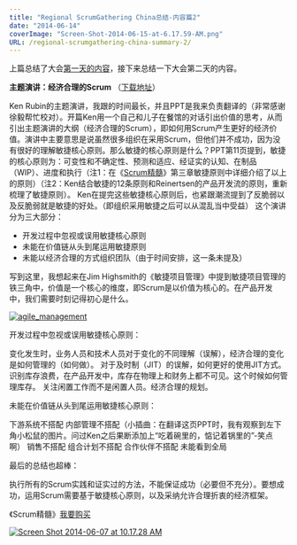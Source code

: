 ```yaml
---
title: "Regional ScrumGathering China总结-内容篇2"
date: "2014-06-14"
coverImage: "Screen-Shot-2014-06-15-at-6.17.59-AM.png"
URL: /regional-scrumgathering-china-summary-2/
---
```


上篇总结了大会[第一天的内容](https://bobjiang.com/2014/06/11/regional-scrumgathering-china-summary-content/)，接下来总结一下大会第二天的内容。

**主题演讲：经济合理的Scrum** （[下载地址](https://www.innolution.com/resources/presentations/scrum-gathering-shanghai-2014-economically-sensible-scrum)）

Ken Rubin的主题演讲，我跟的时间最长，并且PPT是我来负责翻译的（非常感谢徐毅帮忙校对）。开篇Ken用一个自己和儿子在餐馆的对话引出价值的思考，从而引出主题演讲的大纲（经济合理的Scrum），即如何用Scrum产生更好的经济价值。演讲中主要意思是说虽然很多组织在采用Scrum，但他们并不成功，因为没有很好的理解敏捷核心原则。那么敏捷的核心原则是什么？PPT第11页提到，敏捷的核心原则为：可变性和不确定性、预测和适应、经证实的认知、在制品（WIP）、进度和执行（注1：在《[Scrum精髓](https://www.essentialscrum.cn)》第三章敏捷原则中详细介绍了以上的原则）（注2：Ken结合敏捷的12条原则和Reinertsen的产品开发流的原则，重新梳理了敏捷原则）。 Ken在提完这些敏捷核心原则后，也紧跟潮流提到了反脆弱以及反脆弱就是敏捷的好处。（即组织采用敏捷之后可以从混乱当中受益） 这个演讲分为三大部分：

- 开发过程中忽视或误用敏捷核心原则
- 未能在价值链从头到尾运用敏捷原则
- 未能以经济合理的方式组织团队（由于时间安排，这一条未提及）

写到这里，我想起来在Jim Highsmith的《敏捷项目管理》中提到敏捷项目管理的铁三角中，价值是一个核心的维度，即Scrum是以价值为核心的。在产品开发中，我们需要时刻记得初心是什么。

[![agile_management](/wp-content/uploads/2014/06/agile_management.jpg)](/wp-content/uploads/2014/06/agile_management.jpg)

开发过程中忽视或误用敏捷核心原则：

变化发生时，业务人员和技术人员对于变化的不同理解（误解），经济合理的变化是如何管理的（如何做）。 对于及时制（JIT）的误解，如何更好的使用JIT方式。 识别库存浪费，在产品开发中，库存在物理上和财务上都不可见。这个时候如何管理库存。 关注闲置工作而不是闲置人员。经济合理的规划。

未能在价值链从头到尾运用敏捷核心原则：

下游系统不搭配 内部管理不搭配（小插曲：在翻译这页PPT时，我有观察到左下角小松鼠的图片。问过Ken之后果断添加上“吃着碗里的，惦记着锅里的”-笑点啊） 销售不搭配 组合计划不搭配 合作伙伴不搭配 未能看到全局

最后的总结也超棒：

执行所有的Scrum实践和证实过的方法，不能保证成功（必要但不充分）。要想成功，运用Scrum需要基于敏捷核心原则，以及采纳允许合理折衷的经济框架。

《Scrum精髓》[我要购买](https://item.jd.com/11462889.html)

[![Screen Shot 2014-06-07 at 10.17.28 AM](/wp-content/uploads/2013/11/Screen-Shot-2014-06-07-at-10.17.28-AM.png)](/wp-content/uploads/2013/11/Screen-Shot-2014-06-07-at-10.17.28-AM.png)
